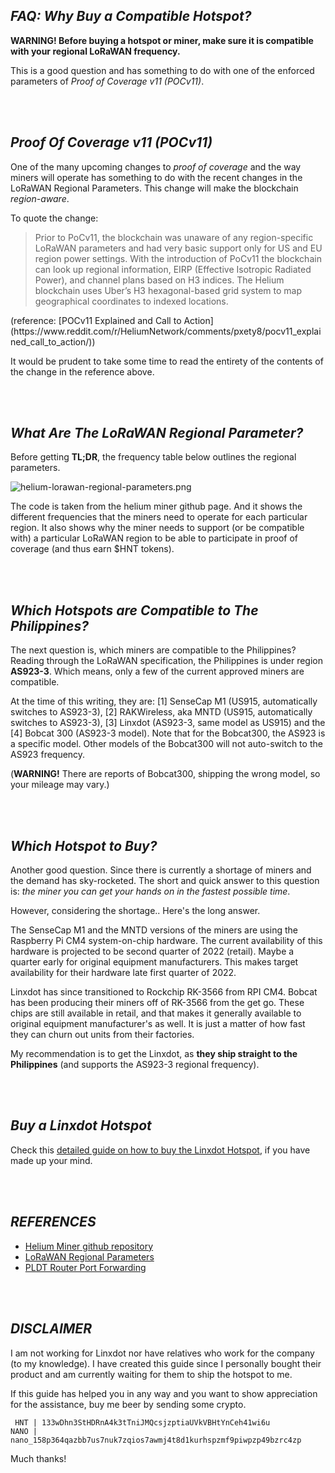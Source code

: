 ## _FAQ: Why Buy a Compatible Hotspot?_

**WARNING! Before buying a hotspot or miner, make sure it is compatible with your regional LoRaWAN frequency.**

This is a good question and has something to do with one of the enforced parameters of _Proof of Coverage v11 (POCv11)_.

<br>&nbsp;

## **_Proof Of Coverage v11 (POCv11)_**
One of the many upcoming changes to _proof of coverage_ and the way miners will operate has something to do with the recent changes in the LoRaWAN Regional Parameters. This change will make the blockchain _region-aware_.

To quote the change:
<blockquote>
Prior to PoCv11, the blockchain was unaware of any region-specific LoRaWAN parameters and had very basic support only for US and EU region power settings. With the introduction of PoCv11 the blockchain can look up regional information, EIRP (Effective Isotropic Radiated Power), and channel plans based on H3 indices. The Helium blockchain uses Uber’s H3 hexagonal-based grid system to map geographical coordinates to indexed locations.
</blockquote>
(reference: [POCv11 Explained and Call to Action](https://www.reddit.com/r/HeliumNetwork/comments/pxety8/pocv11_explained_call_to_action/))

It would be prudent to take some time to read the entirety of the contents of the change in the reference above.

<br>&nbsp;

## **_What Are The LoRaWAN Regional Parameter?_**
Before getting **TL;DR**, the frequency table below outlines the regional parameters.

![helium-lorawan-regional-parameters.png](https://dillagr.github.io/why-compatible-miner/AS923-3/helium-lorawan-regional-parameters.png)

The code is taken from the helium miner github page. And it shows the different frequencies that the miners need to operate for each particular region. It also shows why the miner needs to support (or be compatible with) a particular LoRaWAN region to be able to participate in proof of coverage (and thus earn $HNT tokens).

<br>&nbsp;

## **_Which Hotspots are Compatible to The Philippines?_**
The next question is, which miners are compatible to the Philippines? Reading through the LoRaWAN specification, the Philippines is under region **AS923-3**. Which means, only a few of the current approved miners are compatible.

At the time of this writing, they are: [1] SenseCap M1 (US915, automatically switches to AS923-3), [2] RAKWireless, aka MNTD (US915, automatically switches to AS923-3), [3] Linxdot (AS923-3, same model as US915) and the [4] Bobcat 300 (AS923-3 model). Note that for the Bobcat300, the AS923 is a specific model. Other models of the Bobcat300 will not auto-switch to the AS923 frequency.

(**WARNING!** There are reports of Bobcat300, shipping the wrong model, so your mileage may vary.)

<br>&nbsp;

## **_Which Hotspot to Buy?_**
Another good question. Since there is currently a shortage of miners and the demand has sky-rocketed. The short and quick answer to this question is: _the miner you can get your hands on in the fastest possible time_.

However, considering the shortage.. Here's the long answer.

The SenseCap M1 and the MNTD versions of the miners are using the Raspberry Pi CM4 system-on-chip hardware. The current availability of this hardware is projected to be second quarter of 2022 (retail). Maybe a quarter early for original equipment manufacturers. This makes target availability for their hardware late first quarter of 2022.

Linxdot has since transitioned to Rockchip RK-3566 from RPI CM4. Bobcat has been producing their miners off of RK-3566 from the get go. These chips are still available in retail, and that makes it generally available to original equipment manufacturer's as well. It is just a matter of how fast they can churn out units from their factories.

My recommendation is to get the Linxdot, as **they ship straight to the Philippines** (and supports the AS923-3 regional frequency).

<br>&nbsp;

## **_Buy a Linxdot Hotspot_**

Check this [detailed guide on how to buy the Linxdot Hotspot](https://dillagr.github.io/how-to-buy/), if you have made up your mind.

<br>&nbsp;

## **_REFERENCES_**
* [Helium Miner github repository](https://github.com/helium/miner/)
* [LoRaWAN Regional Parameters](https://lora-alliance.org/wp-content/uploads/2021/05/RP-2-1.0.3.pdf)
* [PLDT Router Port Forwarding](https://dillagr.github.io/port-forwarding/)

<br>&nbsp;

## **_DISCLAIMER_**
I am not working for Linxdot nor have relatives who work for the company (to my knowledge). I have created this guide since I personally bought their product and am currently waiting for them to ship the hotspot to me.

If this guide has helped you in any way and you want to show appreciation for the assistance, buy me beer by sending some crypto. 

```
 HNT | 133wDhn3StHDRnA4k3tTniJMQcsjzptiaUVkVBHtYnCeh41wi6u
NANO | nano_158p364qazbb7us7nuk7zqios7awmj4t8d1kurhspzmf9piwpzp49bzrc4zp
```

Much thanks!

<br>&nbsp;
